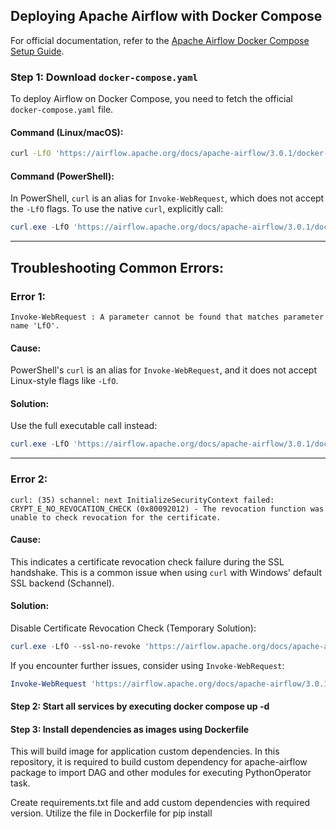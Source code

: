 ## Deploying Apache Airflow with Docker Compose

For official documentation, refer to the [Apache Airflow Docker Compose Setup Guide](https://airflow.apache.org/docs/apache-airflow/stable/howto/docker-compose/index.html).

### Step 1: Download `docker-compose.yaml`

To deploy Airflow on Docker Compose, you need to fetch the official `docker-compose.yaml` file.

#### **Command (Linux/macOS):**

```bash
curl -LfO 'https://airflow.apache.org/docs/apache-airflow/3.0.1/docker-compose.yaml'
```

#### **Command (PowerShell):**

In PowerShell, `curl` is an alias for `Invoke-WebRequest`, which does not accept the `-LfO` flags.
To use the native `curl`, explicitly call:

```powershell
curl.exe -LfO 'https://airflow.apache.org/docs/apache-airflow/3.0.1/docker-compose.yaml'
```

---

## Troubleshooting Common Errors:

### **Error 1:**

```plaintext
Invoke-WebRequest : A parameter cannot be found that matches parameter name 'LfO'.
```

#### **Cause:**

PowerShell's `curl` is an alias for `Invoke-WebRequest`, and it does not accept Linux-style flags like `-LfO`.

#### **Solution:**

Use the full executable call instead:

```powershell
curl.exe -LfO 'https://airflow.apache.org/docs/apache-airflow/3.0.1/docker-compose.yaml'
```

---

### **Error 2:**

```plaintext
curl: (35) schannel: next InitializeSecurityContext failed: CRYPT_E_NO_REVOCATION_CHECK (0x80092012) - The revocation function was unable to check revocation for the certificate.
```

#### **Cause:**

This indicates a certificate revocation check failure during the SSL handshake. This is a common issue when using `curl` with Windows' default SSL backend (Schannel).

#### **Solution:**

Disable Certificate Revocation Check (Temporary Solution):

```powershell
curl.exe -LfO --ssl-no-revoke 'https://airflow.apache.org/docs/apache-airflow/3.0.1/docker-compose.yaml'
```

If you encounter further issues, consider using `Invoke-WebRequest`:

```powershell
Invoke-WebRequest 'https://airflow.apache.org/docs/apache-airflow/3.0.1/docker-compose.yaml' -OutFile 'docker-compose.yaml'
```

#### Step 2: Start all services by executing **docker compose up -d** 

#### Step 3: Install dependencies as images using Dockerfile
This will build image for application custom dependencies. In this repository, it is required to build custom dependency for apache-airflow package to import DAG and other modules for executing PythonOperator task.

Create requirements.txt file and add custom dependencies with required version. Utilize the file in Dockerfile for pip install
